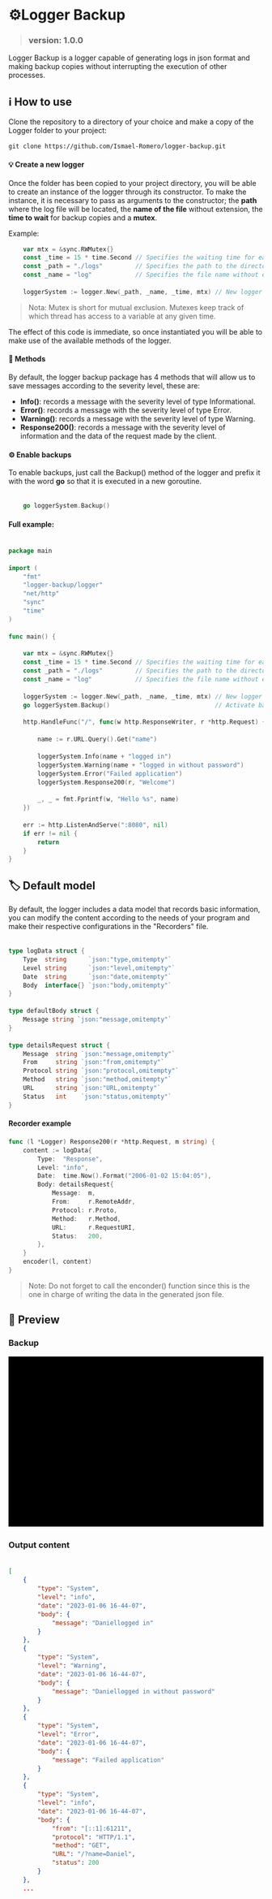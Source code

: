 # ⚙️Logger Backup

> ### version: 1.0.0
Logger Backup is a logger capable of generating logs in json format and making backup copies without interrupting the execution of other processes.

## ℹ️ How to use
Clone the repository to a directory of your choice and make a copy of the Logger folder to your project:
```
git clone https://github.com/Ismael-Romero/logger-backup.git
```

#### 💡 Create a new logger
Once the folder has been copied to your project directory, you will be able to create an instance of the logger through its constructor.
To make the instance, it is necessary to pass as arguments to the constructor; the **path** where the log file will be located, the **name of the file** without extension, the **time to wait** for backup copies and a **mutex**.

Example:
```go
	var mtx = &sync.RWMutex{}
	const _time = 15 * time.Second // Specifies the waiting time for each backup
	const _path = "./logs"         // Specifies the path to the directory where the records will be saved.
	const _name = "log"            // Specifies the file name without extension

	loggerSystem := logger.New(_path, _name, _time, mtx) // New logger is created
```

> Nota: Mutex is short for mutual exclusion. Mutexes keep track of which thread has access to a variable at any given time.

The effect of this code is immediate, so once instantiated you will be able to make use of the available methods of the logger.

#### 📝 Methods
By default, the logger backup package has 4 methods that will allow us to save messages according to the severity level, these are:
* **Info()**: records a message with the severity level of type Informational.
* **Error()**: records a message with the severity level of type Error.
* **Warning()**: records a message with the severity level of type Warning.
* **Response200()**: records a message with the severity level of information and the data of the request made by the client.

#### ⚙️ Enable backups
To enable backups, just call the Backup() method of the logger and prefix it with the word **go** so that it is executed in a new goroutine.
```go

	go loggerSystem.Backup()
```

#### Full example: 
```go

package main

import (
	"fmt"
	"logger-backup/logger"
	"net/http"
	"sync"
	"time"
)

func main() {

	var mtx = &sync.RWMutex{}
	const _time = 15 * time.Second // Specifies the waiting time for each backup
	const _path = "./logs"         // Specifies the path to the directory where the records will be saved.
	const _name = "log"            // Specifies the file name without extension

	loggerSystem := logger.New(_path, _name, _time, mtx) // New logger is created
	go loggerSystem.Backup()                             // Activate backups

	http.HandleFunc("/", func(w http.ResponseWriter, r *http.Request) {

		name := r.URL.Query().Get("name")

		loggerSystem.Info(name + "logged in")
		loggerSystem.Warning(name + "logged in without password")
		loggerSystem.Error("Failed application")
		loggerSystem.Response200(r, "Welcome")

		_, _ = fmt.Fprintf(w, "Hello %s", name)
	})

	err := http.ListenAndServe(":8080", nil)
	if err != nil {
		return
	}
}

```
## 🏷️ Default model
By default, the logger includes a data model that records basic information, you can modify the content according to the needs of your program and make their respective configurations in the "Recorders" file.

```go

type logData struct {
	Type  string      `json:"type,omitempty"`
	Level string      `json:"level,omitempty"`
	Date  string      `json:"date,omitempty"`
	Body  interface{} `json:"body,omitempty"`
}

type defaultBody struct {
	Message string `json:"message,omitempty"`
}

type detailsRequest struct {
	Message  string `json:"message,omitempty"`
	From     string `json:"from,omitempty"`
	Protocol string `json:"protocol,omitempty"`
	Method   string `json:"method,omitempty"`
	URL      string `json:"URL,omitempty"`
	Status   int    `json:"status,omitempty"`
}

```

#### Recorder example
```go
func (l *Logger) Response200(r *http.Request, m string) {
	content := logData{
		Type:  "Response",
		Level: "info",
		Date:  time.Now().Format("2006-01-02 15:04:05"),
		Body: detailsRequest{
			Message:  m,
			From:     r.RemoteAddr,
			Protocol: r.Proto,
			Method:   r.Method,
			URL:      r.RequestURI,
			Status:   200,
		},
	}
	encoder(l, content)
}

```
> Note: Do not forget to call the enconder() function since this is the one in charge of writing the data in the generated json file.

## 👀 Preview
### Backup
<img src="https://github.com/Ismael-Romero/logger-backup/blob/master/doc/backups.gif" />

### Output content
```json

[
    {
        "type": "System",
        "level": "info",
        "date": "2023-01-06 16-44-07",
        "body": {
            "message": "Daniellogged in"
        }
    },
    {
        "type": "System",
        "level": "Warning",
        "date": "2023-01-06 16-44-07",
        "body": {
            "message": "Daniellogged in without password"
        }
    },
    {
        "type": "System",
        "level": "Error",
        "date": "2023-01-06 16-44-07",
        "body": {
            "message": "Failed application"
        }
    },
    {
        "type": "System",
        "level": "info",
        "date": "2023-01-06 16-44-07",
        "body": {
            "from": "[::1]:61211",
            "protocol": "HTTP/1.1",
            "method": "GET",
            "URL": "/?name=Daniel",
            "status": 200
        }
    },
    ...
```
